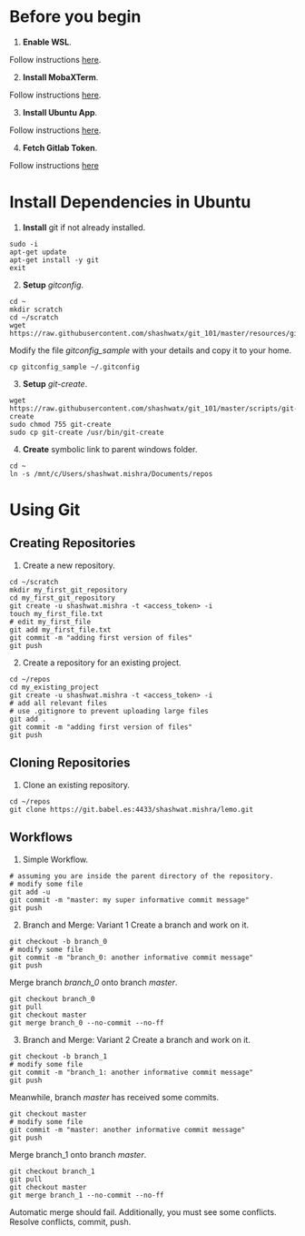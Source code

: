# Before you begin
1. __Enable WSL__.

Follow instructions [here](https://winaero.com/blog/enable-wsl-windows-10-fall-creators-update/).

2. __Install MobaXTerm__.

Follow instructions [here](https://mobaxterm.mobatek.net/download-home-edition.html).

3. __Install Ubuntu App__.

Follow instructions [here](https://www.microsoft.com/en-us/p/ubuntu/9nblggh4msv6).

4. __Fetch Gitlab Token__.

Follow instructions [here](https://docs.gitlab.com/ee/user/profile/personal_access_tokens.html)

# Install Dependencies in Ubuntu

1. __Install__ git if not already installed.
```
sudo -i
apt-get update
apt-get install -y git
exit
```

2. __Setup__ _gitconfig_.
```
cd ~
mkdir scratch
cd ~/scratch
wget https://raw.githubusercontent.com/shashwatx/git_101/master/resources/gitconfig_sample 
```
Modify the file _gitconfig\_sample_ with your details and copy it to your home.
```
cp gitconfig_sample ~/.gitconfig
```

3. __Setup__ _git-create_.
```
wget https://raw.githubusercontent.com/shashwatx/git_101/master/scripts/git-create
sudo chmod 755 git-create
sudo cp git-create /usr/bin/git-create
```

4. __Create__ symbolic link to parent windows folder.
```
cd ~
ln -s /mnt/c/Users/shashwat.mishra/Documents/repos
```

# Using Git

## Creating Repositories

1. Create a new repository.
```
cd ~/scratch
mkdir my_first_git_repository
cd my_first_git_repository
git create -u shashwat.mishra -t <access_token> -i
touch my_first_file.txt
# edit my_first_file
git add my_first_file.txt
git commit -m "adding first version of files"
git push
```

2. Create a repository for an existing project.
```
cd ~/repos
cd my_existing_project
git create -u shashwat.mishra -t <access_token> -i
# add all relevant files
# use .gitignore to prevent uploading large files
git add .
git commit -m "adding first version of files"
git push
```

## Cloning Repositories

1. Clone an existing repository.
```
cd ~/repos
git clone https://git.babel.es:4433/shashwat.mishra/lemo.git
```

## Workflows   

1. Simple Workflow.
```
# assuming you are inside the parent directory of the repository.
# modify some file
git add -u
git commit -m "master: my super informative commit message"
git push
```

2. Branch and Merge: Variant 1
Create a branch and work on it.
```
git checkout -b branch_0
# modify some file
git commit -m "branch_0: another informative commit message"
git push
```
Merge branch _branch\_0_ onto branch _master_.
```
git checkout branch_0
git pull
git checkout master
git merge branch_0 --no-commit --no-ff
```

3. Branch and Merge: Variant 2
Create a branch and work on it.
```
git checkout -b branch_1
# modify some file
git commit -m "branch_1: another informative commit message"
git push
```
Meanwhile, branch _master_ has received some commits.
```
git checkout master
# modify some file
git commit -m "master: another informative commit message"
git push
```
Merge branch_1 onto branch _master_.
```
git checkout branch_1
git pull
git checkout master
git merge branch_1 --no-commit --no-ff
```
Automatic merge should fail.
Additionally, you must see some conflicts.
Resolve conflicts, commit, push.

